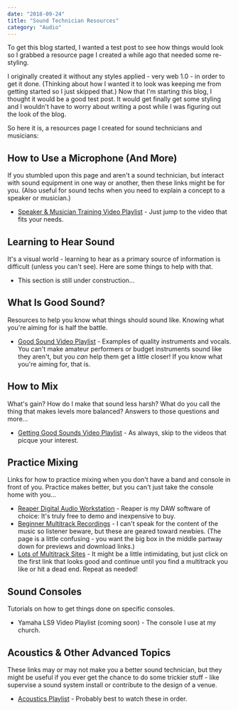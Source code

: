 ```yaml
---
date: "2018-09-24"
title: "Sound Technician Resources"
category: "Audio"
---
```


To get this blog started, I wanted a test post to see how things would look so I 
grabbed a resource page I created a while ago that needed some re-styling.

I originally created it without any styles applied - very web 1.0 - in order to 
get it done. (Thinking about how I wanted it to look was keeping me from 
getting started so I just skipped that.) 
Now that I'm starting this blog, I thought it would be a good test post. 
It would get finally get some styling and I wouldn't have to worry about writing a post while
I was figuring out the look of the blog.

So here it is, a resources page I created for sound technicians and musicians:

## How to Use a Microphone (And More)
If you stumbled upon this page and aren't a sound technician, but interact with sound equipment in one way or another, then these links might be for you. (Also useful for sound techs when you need to explain a concept to a speaker or musician.)

* [Speaker & Musician Training Video Playlist](https://www.youtube.com/playlist?list=PLFHUyHKAjpavTSVOW_5cgB9P8Rv3ekzp_) - Just jump to the video that fits your needs.

## Learning to Hear Sound
It's a visual world - learning to hear as a primary source of information is difficult (unless you can't see). Here are some things to help with that.

* This section is still under construction...

## What Is Good Sound?
Resources to help you know what things should sound like. Knowing what you're aiming for is half the battle.

* [Good Sound Video Playlist](https://www.youtube.com/playlist?list=PLFHUyHKAjpau_tHCYZWWYq3v9_1iz53yn) - Examples of quality instruments and vocals. You can't make amateur performers or budget instruments sound like they aren't, but you *can* help them get a little closer! If you know what you're aiming for, that is.

## How to Mix
What's gain? How do I make that sound less harsh? What do you call the thing that makes levels more balanced? Answers to those questions and more...

* [Getting Good Sounds Video Playlist](https://www.youtube.com/playlist?list=PLFHUyHKAjpavtIBJBak50MR3-X-bJHmKE) - As always, skip to the videos that picque your interest.

## Practice Mixing
Links for how to practice mixing when you don't have a band and console in front of you. Practice makes better, but you can't just take the console home with you...

* [Reaper Digital Audio Workstation](https://www.reaper.fm/) - Reaper is my DAW software of choice: It's truly free to demo and inexpensive to buy.
* [Beginner Multitrack Recordings](http://www.cambridge-mt.com/ms-mtk.htm) - I can't speak for the content of the music so listener beware, but these are geared toward newbies. (The page is a little confusing - you want the big box in the middle partway down for previews and download links.)
* [Lots of Multitrack Sites](https://behindthespeakers.com/300-free-multitracks/) - It might be a little intimidating, but just click on the first link that looks good and continue until you find a multitrack you like or hit a dead end. Repeat as needed!

## Sound Consoles
Tutorials on how to get things done on specific consoles.

* Yamaha LS9 Video Playlist (coming soon) - The console I use at my church.

## Acoustics & Other Advanced Topics
These links may or may not make you a better sound technician, but they might be useful if you ever get the chance to do some trickier stuff - like supervise a sound system install or contribute to the design of a venue.

* [Acoustics Playlist](https://www.youtube.com/playlist?list=PLFHUyHKAjpatb2R1eEndHVohXt9_K1a6o) - Probably best to watch these in order.
